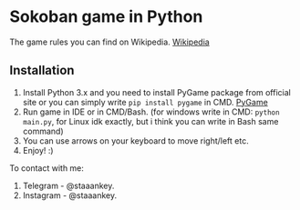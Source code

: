 # Sokoban game in Python

The game rules you can find on Wikipedia. [Wikipedia](https://cutt.ly/Kj9gong)

## Installation
1. Install Python 3.x and you need to install PyGame package from official site or you can simply write `` pip install pygame `` in CMD. [PyGame](https://www.pygame.org/news)
2. Run game in IDE or in CMD/Bash. (for windows write in CMD: ``` python main.py ```, for Linux idk exactly, but i think you can write in Bash same command)
3. You can use arrows on your keyboard to move right/left etc.
4. Enjoy! :)

To contact with me:
1. Telegram - @staaankey.
2. Instagram - @staaankey.
